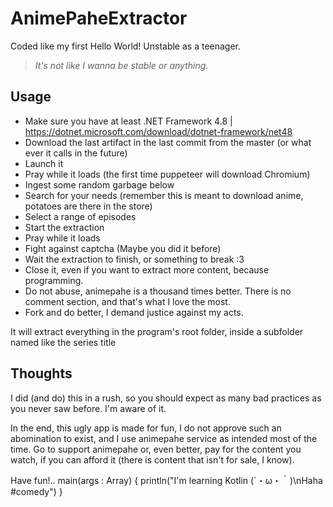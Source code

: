 # AnimePaheExtractor
Coded like my first Hello World! Unstable as a teenager.
> *It's not like I wanna be stable or anything.*

## Usage

- Make sure you have at least .NET Framework 4.8 | https://dotnet.microsoft.com/download/dotnet-framework/net48
- Download the last artifact in the last commit from the master (or what ever it calls in the future)
- Launch it
- Pray while it loads (the first time puppeteer will download Chromium)
- Ingest some random garbage below
- Search for your needs (remember this is meant to download anime, potatoes are there in the store)
- Select a range of episodes
- Start the extraction
- Pray while it loads
- Fight against captcha (Maybe you did it before)
- Wait the extraction to finish, or something to break :3
- Close it, even if you want to extract more content, because programming.
- Do not abuse, animepahe is a thousand times better. There is no comment section, and that's what I love the most.
- Fork and do better, I demand justice against my acts.

It will extract everything in the program's root folder, inside a subfolder named like the series title

## Thoughts
I did (and do) this in a rush, so you should expect as many bad practices as you never saw before. I'm aware of it.

In the end, this ugly app is made for fun, I do not approve such an abomination to exist, and I use animepahe service as intended most of the time.
Go to support animepahe or, even better, pay for the content you watch, if you can afford it (there is content that isn't for sale, I know).

Have fun!.. main(args : Array<String>) { println("I'm learning Kotlin (´・ω・｀)\nHaha #comedy") }
